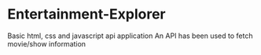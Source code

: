 # Entertainment-Explorer
Basic html, css and javascript api application
An API has been used to fetch movie/show information 
